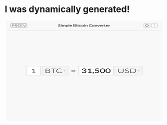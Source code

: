   # I was dynamically generated! 
  <img align="right" alt="" src="./preev.png" width="500" height="320" />
